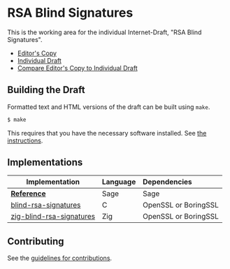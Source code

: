 # RSA Blind Signatures

This is the working area for the individual Internet-Draft, "RSA Blind Signatures".

* [Editor's Copy](https://chris-wood.github.io/draft-wood-cfrg-blind-signatures/#go.draft-wood-cfrg-rsa-blind-signatures.html)
* [Individual Draft](https://tools.ietf.org/html/draft-wood-cfrg-rsa-blind-signatures)
* [Compare Editor's Copy to Individual Draft](https://chris-wood.github.io/draft-wood-cfrg-blind-signatures/#go.draft-wood-cfrg-rsa-blind-signatures.diff)

## Building the Draft

Formatted text and HTML versions of the draft can be built using `make`.

```sh
$ make
```

This requires that you have the necessary software installed.  See
[the instructions](https://github.com/martinthomson/i-d-template/blob/master/doc/SETUP.md).

## Implementations

| Implementation                                                                                  | Language | Dependencies         |
| ----------------------------------------------------------------------------------------------- | :------- | :------------------- |
| [**Reference**](https://github.com/chris-wood/draft-wood-cfrg-blind-signatures/tree/master/poc) | Sage     | Sage                 |
| [blind-rsa-signatures](https://github.com/jedisct1/blind-rsa-signatures)                        | C        | OpenSSL or BoringSSL |
| [zig-blind-rsa-signatures](https://github.com/jedisct1/zig-blind-rsa-signatures)                | Zig      | OpenSSL or BoringSSL |

## Contributing

See the
[guidelines for contributions](https://github.com/chris-wood/draft-wood-cfrg-blind-signatures/blob/master/CONTRIBUTING.md).
